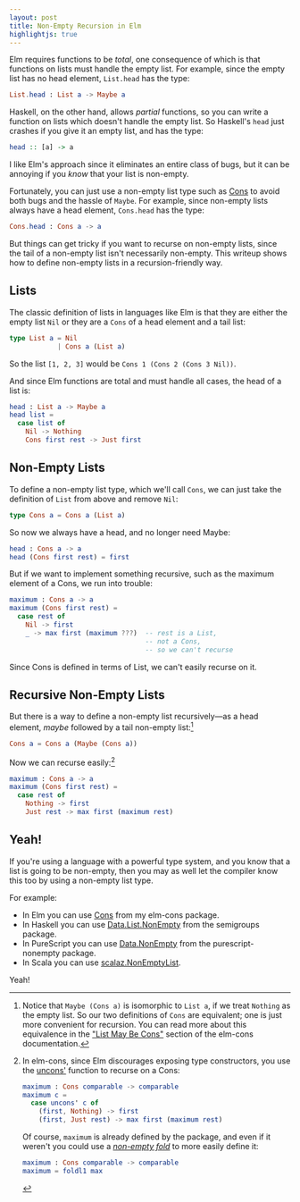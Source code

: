 ```yaml
---
layout: post
title: Non-Empty Recursion in Elm
highlightjs: true
---
```


Elm requires functions to be *total*, one consequence of which is that functions on lists must handle the empty list. For example, since the empty list has no head element, `List.head` has the type:

```elm
List.head : List a -> Maybe a
```

Haskell, on the other hand, allows *partial* functions, so you can write a function on lists which doesn't handle the empty list. So Haskell's `head` just crashes if you give it an empty list, and has the type:

```haskell
head :: [a] -> a
```

I like Elm's approach since it eliminates an entire class of bugs, but it can be annoying if you *know* that your list is non-empty.

Fortunately, you can just use a non-empty list type such as [Cons](http://package.elm-lang.org/packages/hrldcpr/elm-cons/latest/Cons) to avoid both bugs and the hassle of `Maybe`. For example, since non-empty lists always have a head element, `Cons.head` has the type:

```elm
Cons.head : Cons a -> a
```

But things can get tricky if you want to recurse on non-empty lists, since the tail of a non-empty list isn't necessarily non-empty. This writeup shows how to define non-empty lists in a recursion-friendly way.


## Lists

The classic definition of lists in languages like Elm is that they are either the empty list `Nil` or they are a `Cons` of a head element and a tail list:

```elm
type List a = Nil
            | Cons a (List a)
```

So the list `[1, 2, 3]` would be `Cons 1 (Cons 2 (Cons 3 Nil))`.

And since Elm functions are total and must handle all cases, the head of a list is:

```elm
head : List a -> Maybe a
head list =
  case list of
    Nil -> Nothing
    Cons first rest -> Just first
```


## Non-Empty Lists

To define a non-empty list type, which we'll call `Cons`, we can just take the definition of `List` from above and remove `Nil`:

```elm
type Cons a = Cons a (List a)
```

So now we always have a head, and no longer need Maybe:

```elm
head : Cons a -> a
head (Cons first rest) = first
```

But if we want to implement something recursive, such as the maximum element of a Cons, we run into trouble:

```elm
maximum : Cons a -> a
maximum (Cons first rest) =
  case rest of
    Nil -> first
    _ -> max first (maximum ???)  -- rest is a List,
                                  -- not a Cons,
                                  -- so we can't recurse
```

Since Cons is defined in terms of List, we can't easily recurse on it.


## Recursive Non-Empty Lists

But there is a way to define a non-empty list recursively—as a head element, *maybe* followed by a tail non-empty list:[^1]

```elm
Cons a = Cons a (Maybe (Cons a))
```

Now we can recurse easily:[^2]

```elm
maximum : Cons a -> a
maximum (Cons first rest) =
  case rest of
    Nothing -> first
    Just rest -> max first (maximum rest)
```


## Yeah!

If you're using a language with a powerful type system, and you know that a list is going to be non-empty, then you may as well let the compiler know this too by using a non-empty list type.

For example:

- In Elm you can use [Cons](http://package.elm-lang.org/packages/hrldcpr/elm-cons/latest/Cons) from my elm-cons package.
- In Haskell you can use [Data.List.NonEmpty](http://hackage.haskell.org/package/semigroups) from the semigroups package.
- In PureScript you can use [Data.NonEmpty](https://github.com/purescript-contrib/purescript-nonempty/blob/master/src/Data/NonEmpty.purs) from the purescript-nonempty package.
- In Scala you can use [scalaz.NonEmptyList](https://oss.sonatype.org/service/local/repositories/releases/archive/org/scalaz/scalaz_2.11/7.2.4/scalaz_2.11-7.2.4-javadoc.jar/!/index.html#scalaz.NonEmptyList).

Yeah!


[^1]: Notice that `Maybe (Cons a)` is isomorphic to `List a`, if we treat `Nothing` as the empty list. So our two definitions of `Cons` are equivalent; one is just more convenient for recursion. You can read more about this equivalence in the ["List May Be Cons"](http://package.elm-lang.org/packages/hrldcpr/elm-cons/latest/Cons#list-may-be-cons) section of the elm-cons documentation.


[^2]:
    In elm-cons, since Elm discourages exposing type constructors, you use the [uncons'](http://package.elm-lang.org/packages/hrldcpr/elm-cons/latest/Cons#uncons') function to recurse on a Cons:

    ```elm
    maximum : Cons comparable -> comparable
    maximum c =
      case uncons' c of
        (first, Nothing) -> first
        (first, Just rest) -> max first (maximum rest)
    ```

    Of course, `maximum` is already defined by the package, and even if it weren't you could use a [*non-empty fold*](http://package.elm-lang.org/packages/hrldcpr/elm-cons/latest/Cons#convenient-folding) to more easily define it:

    ```elm
    maximum : Cons comparable -> comparable
    maximum = foldl1 max
    ```
